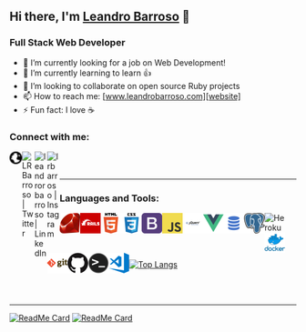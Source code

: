 ## Hi there, I'm [Leandro Barroso][website] 👋

### Full Stack Web Developer

- 🔭 I’m currently looking for a job on Web Development!
- 🌱 I’m currently learning to learn :thumbsup:
- 👯 I’m looking to collaborate on open source Ruby projects
- 📫 How to reach me: [www.leandrobarroso.com][website]
- ⚡ Fun fact: I love :coffee:    

### Connect with me:

[<img align="left" alt="leandrobarroso.com" width="22px" src="https://raw.githubusercontent.com/iconic/open-iconic/master/svg/globe.svg" />][website]
[<img align="left" alt="LRBarroso | Twitter" width="22px" src="https://cdn.jsdelivr.net/npm/simple-icons@v3/icons/twitter.svg" />][twitter]
[<img align="left" alt="leandrorbarroso | LinkedIn" width="22px" src="https://cdn.jsdelivr.net/npm/simple-icons@v3/icons/linkedin.svg" />][linkedin]
[<img align="left" alt="lrbarroso | Instagram" width="22px" src="https://cdn.jsdelivr.net/npm/simple-icons@v3/icons/instagram.svg" />][instagram]

<br />
<br />

---

### Languages and Tools:
<img align="left" alt="Ruby" width="36px" src="https://raw.githubusercontent.com/github/explore/80688e429a7d4ef2fca1e82350fe8e3517d3494d/topics/ruby/ruby.png" />
<img align="left" alt="Rails" width="36px" src="https://raw.githubusercontent.com/github/explore/80688e429a7d4ef2fca1e82350fe8e3517d3494d/topics/rails/rails.png" />
<img align="left" alt="HTML5" width="36px" src="https://raw.githubusercontent.com/github/explore/80688e429a7d4ef2fca1e82350fe8e3517d3494d/topics/html/html.png" />
<img align="left" alt="CSS3" width="36px" src="https://raw.githubusercontent.com/github/explore/80688e429a7d4ef2fca1e82350fe8e3517d3494d/topics/css/css.png" />
<img align="left" alt="Bootstrap" width="36px" src="https://raw.githubusercontent.com/github/explore/80688e429a7d4ef2fca1e82350fe8e3517d3494d/topics/bootstrap/bootstrap.png" />
<img align="left" alt="JavaScript" width="36px" src="https://raw.githubusercontent.com/github/explore/80688e429a7d4ef2fca1e82350fe8e3517d3494d/topics/javascript/javascript.png" />
<img align="left" alt="Jquery" width="36px" src="https://raw.githubusercontent.com/github/explore/80688e429a7d4ef2fca1e82350fe8e3517d3494d/topics/jquery/jquery.png" />
<img align="left" alt="VueJS" width="36px" src="https://raw.githubusercontent.com/github/explore/80688e429a7d4ef2fca1e82350fe8e3517d3494d/topics/vue/vue.png" />
<img align="left" alt="SQL" width="36px" src="https://raw.githubusercontent.com/github/explore/80688e429a7d4ef2fca1e82350fe8e3517d3494d/topics/sql/sql.png" />
<img align="left" alt="Postgresql" width="36px" src="https://raw.githubusercontent.com/github/explore/80688e429a7d4ef2fca1e82350fe8e3517d3494d/topics/postgresql/postgresql.png" />
<img align="left" alt="Heroku" width="36px" src="https://avatars3.githubusercontent.com/u/23211?s=200&v=4" />
<img align="left" alt="Docker" width="36px" src="https://raw.githubusercontent.com/github/explore/80688e429a7d4ef2fca1e82350fe8e3517d3494d/topics/docker/docker.png" />
<img align="left" alt="Git" width="36px" src="https://raw.githubusercontent.com/github/explore/80688e429a7d4ef2fca1e82350fe8e3517d3494d/topics/git/git.png" />
<img align="left" alt="GitHub" width="36px" src="https://raw.githubusercontent.com/github/explore/78df643247d429f6cc873026c0622819ad797942/topics/github/github.png" />
<img align="left" alt="Terminal" width="36px" src="https://raw.githubusercontent.com/github/explore/80688e429a7d4ef2fca1e82350fe8e3517d3494d/topics/terminal/terminal.png" />
<img align="left" alt="Visual Studio Code" width="36px" src="https://raw.githubusercontent.com/github/explore/80688e429a7d4ef2fca1e82350fe8e3517d3494d/topics/visual-studio-code/visual-studio-code.png" />
<br />
<br />
<br />
<br />

[![Top Langs](https://github-readme-stats.vercel.app/api/top-langs/?username=leandrobarroso)](https://github.com/anuraghazra/github-readme-stats)

<br />
<br />

---

[![ReadMe Card](https://github-readme-stats.vercel.app/api/pin/?username=leandrobarroso&repo=rails-mister-cocktail)](https://github.com/leandrobarroso/rails-mister-cocktail)
[![ReadMe Card](https://github-readme-stats.vercel.app/api/pin/?username=leandrobarroso&repo=profile)](https://github.com/leandrobarroso/profile)

[website]: https://leandrobarroso.com
[twitter]: https://twitter.com/LRBarroso
[instagram]: https://instagram.com/lrbarroso
[linkedin]: https://linkedin.com/in/leandrorbarroso
